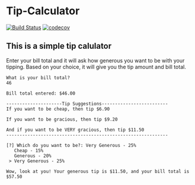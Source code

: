 # Tip-Calculator
[![Build Status](https://travis-ci.com/rdbreak/Tip_Calulator.svg?branch=master)](https://travis-ci.com/rdbreak/Tip_Calulator)
[![codecov](https://codecov.io/gh/rdbreak/Tip_Calulator/branch/master/graph/badge.svg?token=EAT0GQXJZF)](https://codecov.io/gh/rdbreak/Tip_Calulator)
## This is a simple tip calulator 
Enter your bill total and it will ask how generous you want to be with your tipping. Based on your choice, it will give you the tip amount and bill total.

```
What is your bill total?
46

Bill total entered: $46.00

---------------------Tip Suggestions-------------------------
If you want to be cheap, then tip $6.90

If you want to be gracious, then tip $9.20

And if you want to be VERY gracious, then tip $11.50
-------------------------------------------------------------

[?] Which do you want to be?: Very Generous - 25%
   Cheap - 15%
   Generous - 20%
 > Very Generous - 25%

Wow, look at you! Your generous tip is $11.50, and your bill total is $57.50
```
